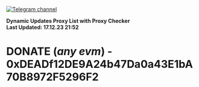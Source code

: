 [![Telegram channel](https://img.shields.io/endpoint?url=https://runkit.io/damiankrawczyk/telegram-badge/branches/master?url=https://t.me/n4z4v0d)](https://t.me/n4z4v0d) 

**Dynamic Updates Proxy List with Proxy Checker**  
**Last Updated: 17.12.23 21:52**

# DONATE (_any evm_) - 0xDEADf12DE9A24b47Da0a43E1bA70B8972F5296F2
